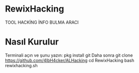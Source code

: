 # RewixHacking
TOOL HACKİNG İNFO BULMA ARACI
# Nasıl Kurulur
Terminali açın ve şunu yazın: pkg install git
Daha sonra git clone https://github.com/4lbH4cker/ALHacking
cd RewixHacking
bash rewixhacking.sh
